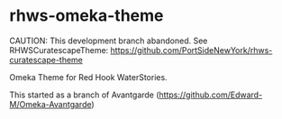 # rhws-omeka-theme
CAUTION: This development branch abandoned.  See RHWSCuratescapeTheme: https://github.com/PortSideNewYork/rhws-curatescape-theme

Omeka Theme for Red Hook WaterStories.

This started as a branch of Avantgarde (https://github.com/Edward-M/Omeka-Avantgarde)
